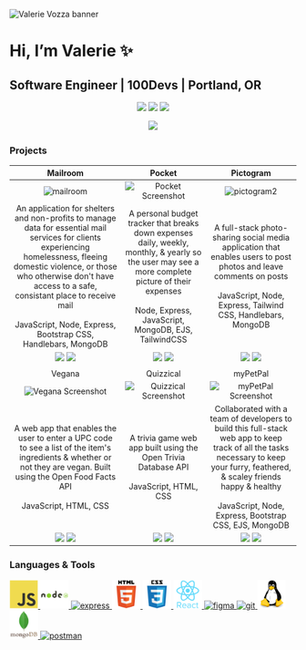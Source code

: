 ![Valerie Vozza banner](https://user-images.githubusercontent.com/101529105/189467733-f9936afd-971c-43ed-9a8f-6e8cbe0cf89e.png)


# Hi, I’m Valerie ✨
## Software Engineer | 100Devs | Portland, OR

<p align="center">
  <a href="https://valerievozza.dev" alt="Portfolio"><img src="https://img.shields.io/badge/portfolio-valerievozza.dev-13B499"></a>
  <a href="https://www.linkedin.com/in/valerievozza" alt="LinkedIn"><img src="https://img.shields.io/badge/linkedin-%2Fvalerievozza-13B499"></a>
  <a href="https://www.twitter.com/valerievozza_" alt="Twitter"><img src ="https://img.shields.io/badge/twitter-%2Fvalerievozza__-13B499"></a>
</p>
<p align="center">
  <a href="https://www.codewars.com/users/valerievozza" alt="Codewars"><img src="https://www.codewars.com/users/valerievozza/badges/small"></a>
</p>

### Projects

| Mailroom | Pocket | Pictogram |
|:------:|:---------:|:----------------------:|
| ![mailroom](https://user-images.githubusercontent.com/101529105/191888110-02847a0b-350d-405c-bad2-579aa0d25bdd.png) | ![Pocket Screenshot](https://user-images.githubusercontent.com/101529105/193366642-cbafa577-aa45-4111-ad22-2ef74074151f.png) | ![pictogram2](https://user-images.githubusercontent.com/101529105/191889904-161375f7-07aa-42cc-bbfc-0bb01ee2af20.png) |
| An application for shelters and non-profits to manage data for essential mail services for clients experiencing homelessness, fleeing domestic violence, or those who otherwise don't have access to a safe, consistant place to receive mail<br><br>JavaScript, Node, Express, Bootstrap CSS, Handlebars, MongoDB | A personal budget tracker that breaks down expenses daily, weekly, monthly, & yearly so the user may see a more complete picture of their expenses<br><br>Node, Express, JavaScript, MongoDB, EJS, TailwindCSS | A full-stack photo-sharing social media application that enables users to post photos and leave comments on posts<br><br>JavaScript, Node, Express, Tailwind CSS, Handlebars, MongoDB |
| <a href="https://github.com/valerievozza/mailroom"><img src="https://img.shields.io/badge/✨ -repo-13B499"></a> <a href="https://mailroom.cyclic.app"><img src="https://img.shields.io/badge/🌐 -website-13B499"></a> | <a href="https://github.com/valerievozza/pocket"><img src="https://img.shields.io/badge/✨ -repo-13B499"></a> <a href="https://pocket.cyclic.app"><img src="https://img.shields.io/badge/🌐 -website-13B499"></a> | <a href="https://github.com/valerievozza/pictogram"><img src="https://img.shields.io/badge/✨ -repo-13B499"></a> <a href="https://pictogram.cyclic.app"><img src="https://img.shields.io/badge/🌐 -website-13B499"></a> |
||
| Vegana | Quizzical | myPetPal |
| ![Vegana Screenshot](https://user-images.githubusercontent.com/101529105/189467039-fece082c-4e5d-4508-9bd2-c7d53efe9583.png) | ![Quizzical Screenshot](https://user-images.githubusercontent.com/101529105/189467045-6db5554b-2b20-4504-989f-bf05468e2bad.png) | ![myPetPal Screenshot](https://user-images.githubusercontent.com/101529105/193366865-06170f11-efaf-40c6-bec6-ebf58617231c.png) |
| A web app that enables the user to enter a UPC code to see a list of the item's ingredients & whether or not they are vegan. Built using the Open Food Facts API<br><br>JavaScript, HTML, CSS | A trivia game web app built using the Open Trivia Database API<br><br>JavaScript, HTML, CSS | Collaborated with a team of developers to build this full-stack web app to keep track of all the tasks necessary to keep your furry, feathered, & scaley friends happy & healthy<br><br>JavaScript, Node, Express, Bootstrap CSS, EJS, MongoDB |
| <a href="https://github.com/valerievozza/vegana"><img src="https://img.shields.io/badge/✨ -repo-13B499"></a> <a href="https://vegana.netlify.app"><img src="https://img.shields.io/badge/🌐 -website-13B499"></a> | <a href="https://github.com/valerievozza/quizzical"><img src="https://img.shields.io/badge/✨ -repo-13B499"></a> <a href="https://quizzical-trivia-game.netlify.app"><img src="https://img.shields.io/badge/🌐 -website-13B499"></a> | <a href="https://github.com/valerievozza/myPetPal"><img src="https://img.shields.io/badge/✨ -repo-13B499"></a> <a href="https://mypetpal.onrender.com/"><img src="https://img.shields.io/badge/🌐 -website-13B499"></a> |

### Languages & Tools

<p align="left">
  <a href="https://developer.mozilla.org/en-US/docs/Web/JavaScript" target="_blank" rel="noreferrer"> <img src="https://raw.githubusercontent.com/devicons/devicon/master/icons/javascript/javascript-original.svg" alt="javascript" width="50" height="50"/> </a>
  <a href="https://nodejs.org" target="_blank" rel="noreferrer"> <img src="https://raw.githubusercontent.com/devicons/devicon/master/icons/nodejs/nodejs-original-wordmark.svg" alt="nodejs" width="50" height="50"/> </a>
  <a href="https://expressjs.com" target="_blank" rel="noreferrer"> <img src="https://icongr.am/devicon/express-original.svg?size=128&color=0da0c5" alt="express" width="50" height="50"/> </a>
  <a href="https://www.w3.org/html/" target="_blank" rel="noreferrer"> <img src="https://raw.githubusercontent.com/devicons/devicon/master/icons/html5/html5-original-wordmark.svg" alt="html5" width="50" height="50"/> </a>
  <a href="https://www.w3schools.com/css/" target="_blank" rel="noreferrer"> <img src="https://raw.githubusercontent.com/devicons/devicon/master/icons/css3/css3-original-wordmark.svg" alt="css3" width="50" height="50"/> </a> 
  <a href="https://reactjs.org/" target="_blank" rel="noreferrer"> <img src="https://raw.githubusercontent.com/devicons/devicon/master/icons/react/react-original-wordmark.svg" alt="react" width="50" height="50"/> </a>
  <a href="https://www.figma.com/" target="_blank" rel="noreferrer"> <img src="https://www.vectorlogo.zone/logos/figma/figma-icon.svg" alt="figma" width="50" height="50"/> </a>
  <a href="https://git-scm.com/" target="_blank" rel="noreferrer"> <img src="https://www.vectorlogo.zone/logos/git-scm/git-scm-icon.svg" alt="git" width="50" height="50"/> </a> 
  <a href="https://www.linux.org/" target="_blank" rel="noreferrer"> <img src="https://raw.githubusercontent.com/devicons/devicon/master/icons/linux/linux-original.svg" alt="linux" width="50" height="50"/> </a>
  <a href="https://www.mongodb.com/" target="_blank" rel="noreferrer"> <img src="https://raw.githubusercontent.com/devicons/devicon/master/icons/mongodb/mongodb-original-wordmark.svg" alt="mongodb" width="50" height="50"/> </a> 
  <a href="https://postman.com" target="_blank" rel="noreferrer"> <img src="https://www.vectorlogo.zone/logos/getpostman/getpostman-icon.svg" alt="postman" width="50" height="50"/> </a>
</p>
